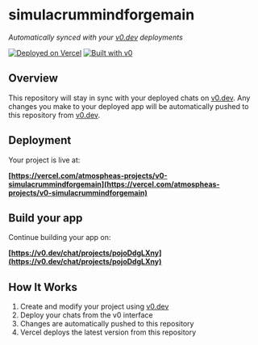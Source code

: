 # simulacrummindforgemain

*Automatically synced with your [v0.dev](https://v0.dev) deployments*

[![Deployed on Vercel](https://img.shields.io/badge/Deployed%20on-Vercel-black?style=for-the-badge&logo=vercel)](https://vercel.com/atmospheas-projects/v0-simulacrummindforgemain)
[![Built with v0](https://img.shields.io/badge/Built%20with-v0.dev-black?style=for-the-badge)](https://v0.dev/chat/projects/pojoDdgLXny)

## Overview

This repository will stay in sync with your deployed chats on [v0.dev](https://v0.dev).
Any changes you make to your deployed app will be automatically pushed to this repository from [v0.dev](https://v0.dev).

## Deployment

Your project is live at:

**[https://vercel.com/atmospheas-projects/v0-simulacrummindforgemain](https://vercel.com/atmospheas-projects/v0-simulacrummindforgemain)**

## Build your app

Continue building your app on:

**[https://v0.dev/chat/projects/pojoDdgLXny](https://v0.dev/chat/projects/pojoDdgLXny)**

## How It Works

1. Create and modify your project using [v0.dev](https://v0.dev)
2. Deploy your chats from the v0 interface
3. Changes are automatically pushed to this repository
4. Vercel deploys the latest version from this repository
